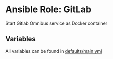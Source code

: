 # Ansible Role: GitLab

Start Gitlab Omnibus service as Docker container

## Variables

All variables can be found in [defaults/main.yml](https://github.com/Furdarius/ansible-gitlab/blob/master/defaults/main.yml)

